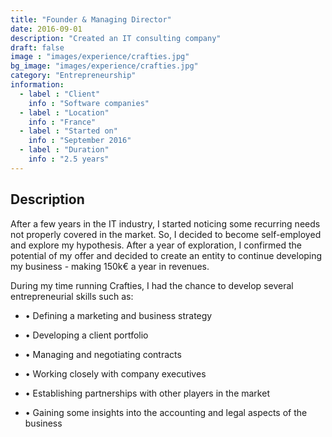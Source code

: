 ```yaml
---
title: "Founder & Managing Director"
date: 2016-09-01
description: "Created an IT consulting company"
draft: false
image : "images/experience/crafties.jpg"
bg_image: "images/experience/crafties.jpg"
category: "Entrepreneurship"
information:
  - label : "Client"
    info : "Software companies"
  - label : "Location"
    info : "France"
  - label : "Started on"
    info : "September 2016"
  - label : "Duration"
    info : "2.5 years"
---
```


## Description

After a few years in the IT industry, I started noticing some recurring needs not properly covered in the market. So, I decided to become self-employed and explore my hypothesis. After a year of exploration, I confirmed the potential of my offer and decided to create an entity to continue developing my business - making 150k€ a year in revenues.

During my time running Crafties, I had the chance to develop several entrepreneurial skills such as:

- • Defining a marketing and business strategy

- • Developing a client portfolio
- • Managing and negotiating contracts
- • Working closely with company executives
- • Establishing partnerships with other players in the market
- • Gaining some insights into the accounting and legal aspects of the business
